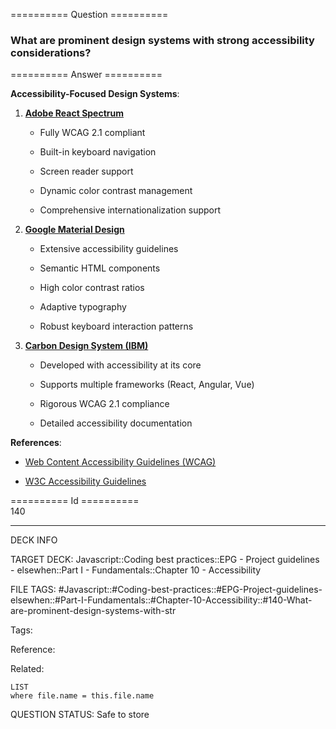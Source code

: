 ========== Question ==========  

### What are prominent design systems with strong accessibility considerations?  

========== Answer ==========  

**Accessibility-Focused Design Systems**:

1. **[Adobe React Spectrum](https://react-spectrum.adobe.com/react-spectrum/)**

    - Fully WCAG 2.1 compliant

    - Built-in keyboard navigation

    - Screen reader support

    - Dynamic color contrast management

    - Comprehensive internationalization support

2. **[Google Material Design](https://material.io/design)**

    - Extensive accessibility guidelines

    - Semantic HTML components

    - High color contrast ratios

    - Adaptive typography

    - Robust keyboard interaction patterns

3. **[Carbon Design System (IBM)](https://carbondesignsystem.com/)**

    - Developed with accessibility at its core

    - Supports multiple frameworks (React, Angular, Vue)

    - Rigorous WCAG 2.1 compliance

    - Detailed accessibility documentation

**References**:

-   [Web Content Accessibility Guidelines (WCAG)](https://www.w3.org/WAI/standards-guidelines/wcag/)

-   [W3C Accessibility Guidelines](https://www.w3.org/WAI/)

========== Id ==========  
140

---

DECK INFO

TARGET DECK: Javascript::Coding best practices::EPG - Project guidelines - elsewhen::Part I - Fundamentals::Chapter 10 - Accessibility

FILE TAGS: #Javascript::#Coding-best-practices::#EPG-Project-guidelines-elsewhen::#Part-I-Fundamentals::#Chapter-10-Accessibility::#140-What-are-prominent-design-systems-with-str

Tags:

Reference:

Related:

```dataview
LIST
where file.name = this.file.name
```

QUESTION STATUS: Safe to store
